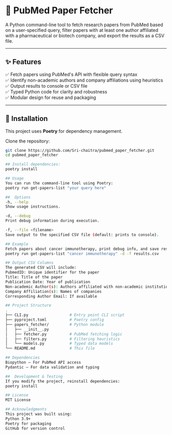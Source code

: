 # 📄 PubMed Paper Fetcher

A Python command-line tool to fetch research papers from PubMed based on a user-specified query, filter papers with at least one author affiliated with a pharmaceutical or biotech company, and export the results as a CSV file.

---

## ✨ Features

✅ Fetch papers using PubMed's API with flexible query syntax  
✅ Identify non-academic authors and company affiliations using heuristics  
✅ Output results to console or CSV file  
✅ Typed Python code for clarity and robustness  
✅ Modular design for reuse and packaging

---

## 🚀 Installation

This project uses **Poetry** for dependency management.

Clone the repository:

```bash
git clone https://github.com/Sri-chaitra/pubmed_paper_fetcher.git
cd pubmed_paper_fetcher

## Install dependencies:
poetry install

## Usage
You can run the command-line tool using Poetry:
poetry run get-papers-list "your query here"

##  Options
-h, --help
Show usage instructions.

-d, --debug
Print debug information during execution.

-f, --file <filename>
Save output to the specified CSV file (default: prints to console).

## Example
Fetch papers about cancer immunotherapy, print debug info, and save results to results.csv:
poetry run get-papers-list "cancer immunotherapy" -d -f results.csv

## Output CSV Columns
The generated CSV will include:
PubmedID: Unique identifier for the paper
Title: Title of the paper
Publication Date: Year of publication
Non-academic Author(s): Authors affiliated with non-academic institutions
Company Affiliation(s): Names of companies
Corresponding Author Email: If available

## Project Structure
.
├── CLI.py                  # Entry point CLI script
├── pyproject.toml          # Poetry config
├── papers_fetcher/         # Python module
│   ├── __init__.py
│   ├── fetcher.py          # PubMed fetching logic
│   ├── filters.py          # Filtering heuristics
│   └── models.py           # Typed data models
└── README.md               # This file

## Dependencies
Biopython – For PubMed API access
Pydantic – For data validation and typing

##  Development & Testing
If you modify the project, reinstall dependencies:
poetry install

## License
MIT License

## Acknowledgments
This project was built using:
Python 3.9+
Poetry for packaging
GitHub for version control
